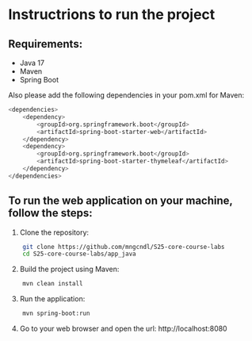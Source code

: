# Instructrions to run the project

## Requirements:

- Java 17
- Maven
- Spring Boot

Also please add the following dependencies in your pom.xml for Maven:

```bash
<dependencies>
    <dependency>
        <groupId>org.springframework.boot</groupId>
        <artifactId>spring-boot-starter-web</artifactId>
    </dependency>
    <dependency>
        <groupId>org.springframework.boot</groupId>
        <artifactId>spring-boot-starter-thymeleaf</artifactId>
    </dependency>
</dependencies>
```

## To run the web application on your machine, follow the steps:

1. Clone the repository:

```bash
    git clone https://github.com/mngcndl/S25-core-course-labs
    cd S25-core-course-labs/app_java
```

2. Build the project using Maven:

```bash
    mvn clean install
```

3. Run the application:

```bash
    mvn spring-boot:run
```

4. Go to your web browser and open the url: http://localhost:8080
